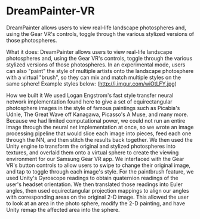 # DreamPainter-VR
DreamPainter allows users to view real-life landscape photospheres and, using the Gear VR's controls, toggle through the various stylized versions of those photospheres.

What it does:
  DreamPainter allows users to view real-life landscape photospheres and, using the Gear VR's controls, toggle through the various stylized versions of those photospheres. In an experimental mode, users can also "paint" the style of multiple artists onto the landscape photosphere with a virtual "brush", so they can mix and match multiple styles on the same sphere!
Example styles below: (http://i.imgur.com/wiOtLFY.jpg)

How we built it
  We used Logan Engstrom's fast style transfer neural network implementation found here to give a set of equirectangular photosphere images in the style of famous paintings such as Picabia's Udnie, The Great Wave off Kanagawa, Picasso's A Muse, and many more.
  Because we had limited computational power, we could not run an entire image through the neural net implementation at once, so we wrote an image processing pipeline that would slice each image into pieces, feed each one through the NN, and then stitch the results back together.
  We then used the Unity engine to transform the original and stylized photospheres into textures, and overlaid them onto a virtual sphere to create the viewing environment for our Samsung Gear VR app. We interfaced with the Gear VR's button controls to allow users to swipe to change their original image, and tap to toggle through each image's style.
  For the paintbrush feature, we used Unity's Gyroscope readings to obtain quaternion readings of the user's headset orientation. We then translated those readings into Euler angles, then used equirectangular projection mappings to align our angles with corresponding areas on the original 2-D image. This allowed the user to look at an area in the photo sphere, modify the 2-D painting, and have Unity remap the affected area into the sphere.
